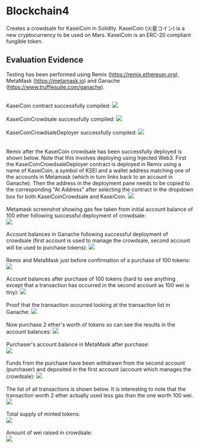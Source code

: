 # Blockchain4

Creates a crowdsale for KaseiCoin in Solidity.  KaseiCoin (火星コイン) is a new cryptocurrency to be used on Mars.  KaseiCoin is an ERC-20 compliant fungible token.

## Evaluation Evidence

Testing has been performed using Remix (https://remix.ethereum.org), MetaMask (https://metamask.io) and Ganache (https://www.trufflesuite.com/ganache). 

\
KaseiCoin contract successfully compiled:
![](Images/KaseiCoinCompiled.png)
\
\
KaseiCoinCrowdsale successfully compiled:
![](Images/KaseiCoinCrowdsaleCompiled.png)
\
\
KaseiCoinCrowdsaleDeployer successfully compiled:
![](Images/KaseiCoinCrowdsaleDeployerCompiled.png)
\
\
\
Remix after the KaseiCoin crowdsale has been successfully deployed is shown below.  Note that this involves deploying using Injected Web3.  First the KaseiCoinCrowdsaleDeployer contract is deployed in Remix using a name of KaseiCoin, a symbol of KSEI and a wallet address matching one of the accounts in Metamask (which in turn links back to an account in Ganache).  Then the address in the deployment pane needs to be copied to the corresponding "At Address" after selecting the contract in the dropdown box for both KaseiCoinCrowdsale and KaseiCoin.
![](Images/CrowdsaleDeployRemix.png)
\
\
Metamask screenshot showing gas fee taken from initial account balance of 100 ether following successful deployment of crowdsale:\
![](Images/CrowdsaleDeployMetamask.png)
\
\
Account balances in Ganache following successful deployment of crowdsale (first account is used to manage the crowdsale, second account will be used to purchase tokens):
![](Images/CrowdsaleDeployGanache.png)
\
\
Remix and MetaMask just before confirmation of a purchase of 100 tokens:
![](Images/Buy100Tokens-1.png)
\
\
Account balances after purchase of 100 tokens (hard to see anything except that a transaction has occurred in the second account as 100 wei is tiny):
![](Images/Buy100Tokens-2.png)
\
\
Proof that the transaction occurred looking at the transaction list in Ganache:
![](Images/Buy100Tokens-3.png)
\
\
Now purchase 2 ether's worth of tokens so can see the results in the account balances:
![](Images/Buy2Ether-1.png)
\
\
Purchaser's account balance in MetaMask after purchase:\
![](Images/Buy2Ether-2.png)
\
\
Funds from the purchase have been withdrawn from the second account (purchaser) and deposited in the first account (account which manages the crowdsale): 
![](Images/Buy2Ether-3.png)
\
\
The list of all transactions is shown below.  It is interesting to note that the transaction worth 2 ether actually used less gas than the one worth 100 wei.
![](Images/Buy2Ether-4.png)
\
\
Total supply of minted tokens:\
![](Images/TotalSupply.png)
\
\
Amount of wei raised in crowdsale:\
![](Images/WeiRaised.png)